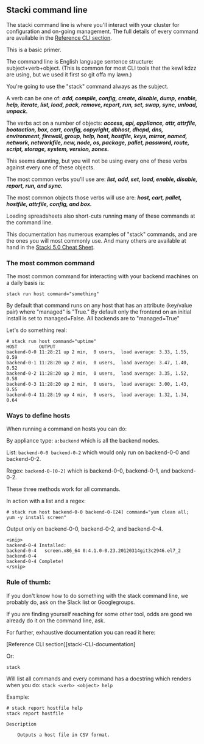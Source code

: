 ## Stacki command line

The stacki command line is where you'll interact with your cluster for configuration and on-going management. The full details of every command are available in the [Reference CLI section](stacki-CLI-documentation).

This is a basic primer.

The command line is English language sentence structure: subject+verb+object.
(This is common for most CLI tools that the kewl kdzz are using, but we used it first so git offa my lawn.)

You're going to use the "stack" command always as the subject.

A verb can be one of: ***add, compile, config, create, disable, dump, enable, help, iterate, list, load, pack, remove, report, run, set, swap, sync, unload, unpack.***

The verbs act on a number of objects: ***access, api, appliance, attr, attrfile, bootaction, box, cart, config, copyright, dbhost, dhcpd, dns, environment, firewall, group, help, host, hostfile, keys, mirror, named, network, networkfile, new, node, os, package, pallet, password, route, script, storage, system, version, zones.***

This seems daunting, but you will not be using every one of these verbs against every one of these objects.

The most common verbs you'll use are: ***list, add, set, load, enable, disable, report, run, and sync.***

The most common objects those verbs will use are: ***host, cart, pallet, hostfile, attrfile, config, and box.***

Loading spreadsheets also short-cuts running many of these commands at the command line.

This documentation has numerous examples of "stack" commands, and are the ones you will most commonly use. And many others are available at hand in the [Stacki 5.0 Cheat Sheet](CheatSheet).

### The most common command

The most common command for interacting with your backend machines on a daily basis is:

`stack run host command="something"`

By default that command runs on any host that has an attribute (key/value pair) where "managed" is "True." By default only the frontend on an initial install is set to managed=False. All backends are to "managed=True"

Let's do something real:

```
# stack run host command="uptime"
HOST        OUTPUT
backend-0-0 11:28:21 up 2 min,  0 users,  load average: 3.33, 1.55, 0.59
backend-0-1 11:28:20 up 2 min,  0 users,  load average: 3.47, 1.40, 0.52
backend-0-2 11:28:20 up 2 min,  0 users,  load average: 3.35, 1.52, 0.58
backend-0-3 11:28:20 up 2 min,  0 users,  load average: 3.00, 1.43, 0.55
backend-0-4 11:28:19 up 4 min,  0 users,  load average: 1.32, 1.34, 0.64
```

### Ways to define hosts

When running a command on hosts you can do:

By appliance type:
`a:backend` which is all the backend nodes.

List:
`backend-0-0 backend-0-2` which would only run on backend-0-0 and backend-0-2.

Regex:
`backend-0-[0-2]` which is backend-0-0, backend-0-1, and backend-0-2.

These three methods work for all commands.

In action with a list and a regex:

```
# stack run host backend-0-0 backend-0-[24] command="yum clean all; yum -y install screen"
```

Output only on backend-0-0, backend-0-2, and backend-0-4.
```
<snip>
backend-0-4 Installed:
backend-0-4   screen.x86_64 0:4.1.0-0.23.20120314git3c2946.el7_2
backend-0-4
backend-0-4 Complete!
</snip>
```

### Rule of thumb:

If you don't know how to do something with the stack command line, we probably do, ask on the Slack list or Googlegroups.

If you are finding yourself reaching for some other tool, odds are good we already do it on the command line, ask.

For further, exhaustive documentation you can read it here:

[Reference CLI section][stacki-CLI-documentation]

Or:

```
stack
```

Will list all commands and every command has a docstring which renders when you do: `stack <verb> <object> help`

Example:

```
# stack report hostfile help
stack report hostfile

Description

	Outputs a host file in CSV format.
```
